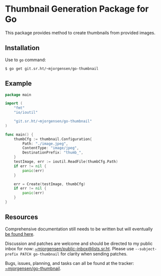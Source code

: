 # Thumbnail Generation Package for Go

This package provides method to create thumbnails from provided images.

## Installation

Use to `go` command:

```
$ go get git.sr.ht/~mjorgensen/go-thumbnail
```

## Example

```go
package main

import (
	"fmt"
	"io/ioutil"

	"git.sr.ht/~mjorgensen/go-thumbnail"
)

func main() {
	thumbCfg := thumbnail.Configuration{
		Path: "./image.jpeg",
		ContentType: "image/jpeg",
		DestinationPrefix: "thumb_",
	}
	testImage, err := ioutil.ReadFile(thumbCfg.Path)
	if err != nil {
		panic(err)
	}

	err = Create(testImage, thumbCfg)
	if err != nil {
		panic(err)
	}
}
```

## Resources

Comprehensive documentation still needs to be written but will
eventually [be found here][man].

Discussion and patches are welcome and should be directed to my public
inbox for now: [~mjorgensen/public-inbox@lists.sr.ht][lists]. Please use
`--subject-prefix PATCH go-thumbnail` for clarity when sending patches.

Bugs, issues, planning, and tasks can all be found at the tracker:
[~mjorgensen/go-thumbnail][todo].

[man]:https://man.sr.ht/~mjorgensen/go-thumbnail
[lists]:https://lists.sr.ht/~mjorgensen/public-inbox
[todo]:https://todo.sr.ht/~mjorgensen/go-thumbnail
